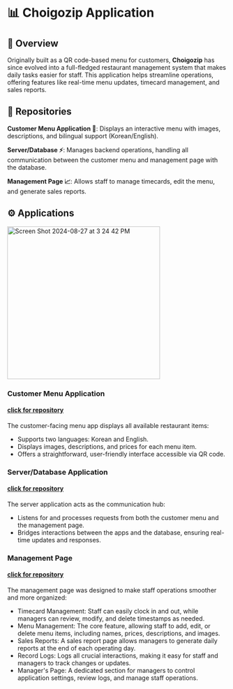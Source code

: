 # 📊 Choigozip Application

## 🌟 Overview

Originally built as a QR code-based menu for customers, **Choigozip** has since evolved into a full-fledged restaurant management system that makes daily tasks easier for staff. This application helps streamline operations, offering features like real-time menu updates, timecard management, and sales reports.

## 📂 Repositories

**Customer Menu Application 🎨**: Displays an interactive menu with images, descriptions, and bilingual support (Korean/English).

**Server/Database ⚡**: Manages backend operations, handling all communication between the customer menu and management page with the database.

**Management Page 📈**: Allows staff to manage timecards, edit the menu, and generate sales reports.

## ⚙️ Applications

<img width="350" alt="Screen Shot 2024-08-27 at 3 24 42 PM" src="https://github.com/user-attachments/assets/26abc972-e656-491b-9090-4c2a67ab9c0d">

### Customer Menu Application 

#### [click for repository](https://github.com/wooseok0717/choigozip-menu)

The customer-facing menu app displays all available restaurant items:

- Supports two languages: Korean and English.
- Displays images, descriptions, and prices for each menu item.
- Offers a straightforward, user-friendly interface accessible via QR code.

### Server/Database Application

#### [click for repository](https://github.com/wooseok0717/choigozip-server)

The server application acts as the communication hub:

- Listens for and processes requests from both the customer menu and the management page.
- Bridges interactions between the apps and the database, ensuring real-time updates and responses.

### Management Page

#### [click for repository](https://github.com/wooseok0717/choigozip-management)

The management page was designed to make staff operations smoother and more organized:

- Timecard Management: Staff can easily clock in and out, while managers can review, modify, and delete timestamps as needed.
- Menu Management: The core feature, allowing staff to add, edit, or delete menu items, including names, prices, descriptions, and images.
- Sales Reports: A sales report page allows managers to generate daily reports at the end of each operating day.
- Record Logs: Logs all crucial interactions, making it easy for staff and managers to track changes or updates.
- Manager's Page: A dedicated section for managers to control application settings, review logs, and manage staff operations.

